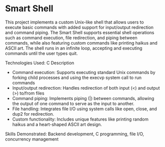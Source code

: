 # Smart Shell

This project implements a custom Unix-like shell that allows users to execute basic commands with added support for input/output redirection and command piping. The Smart Shell supports essential shell operations such as command execution, file redirection, and piping between commands, while also featuring custom commands like printing haikus and ASCII art. The shell runs in an infinite loop, accepting and executing commands until the user types quit.

Technologies Used: C
Description
- Command execution: Supports executing standard Unix commands by forking child processes and using the execvp system call to run commands
- Input/output redirection: Handles redirection of both input (<) and output (>) to/from files
- Command piping: Implements piping (|) between commands, allowing the output of one command to serve as the input to another.
- File handling: Integrates file I/O using system calls like open, close, and dup2 for redirection.
- Custom functionality: Includes unique features like printing random haikus and a heart-shaped ASCII art design.

Skills Demonstrated: Backend development, C programming, file I/O, concurrency management
